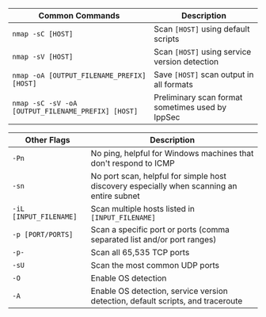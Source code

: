Common Commands | Description
--- | ---
`nmap -sC [HOST]` | Scan `[HOST]` using default scripts
`nmap -sV [HOST]` | Scan `[HOST]` using service version detection
`nmap -oA [OUTPUT_FILENAME_PREFIX] [HOST]` | Save `[HOST]` scan output in all formats
`nmap -sC -sV -oA [OUTPUT_FILENAME_PREFIX] [HOST]` | Preliminary scan format sometimes used by IppSec

Other Flags | Description
--- | ---
`-Pn` | No ping, helpful for Windows machines that don't respond to ICMP
`-sn` | No port scan, helpful for simple host discovery especially when scanning an entire subnet
`-iL [INPUT_FILENAME]` | Scan multiple hosts listed in `[INPUT_FILENAME]`
`-p [PORT/PORTS]` | Scan a specific port or ports (comma separated list and/or port ranges)
`-p-` | Scan all 65,535 TCP ports
`-sU` | Scan the most common UDP ports
`-O` | Enable OS detection
`-A` | Enable OS detection, service version detection, default scripts, and traceroute

